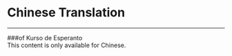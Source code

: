 ﻿Chinese Translation  
======================================  
---------------------------------------   

###of Kurso de Esperanto   
This content is only available for Chinese.  